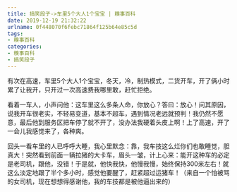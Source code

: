 ```yaml
---
title: 搞笑段子->车里5个大人1个宝宝 | 糗事百科
date: 2019-12-19 21:32:22
urlname: 0f448070f6febc71864f125b64e85c5d
tags: 
- 糗事百科
categories:
- 糗事百科
- 搞笑段子
---
```

有次在高速，车里5个大人1个宝宝，冬天，冷，制热模式，二货开车，开了俩小时累了让我开，只开过一次高速费我哪里敢，赶忙拒绝。

看着一车人，小声问他：这车里这么多条人命，你放心？答曰：放心！问其原因，说我开车很老实，不轻易变道，基本不超车，遇到情况老远就预判！我仍然不愿意，最后他到服务区把车停了就不开了，没办法我硬着头皮上啊！上了高速，开了一会儿我感觉来了，各种爽。

回头一看车里的人已呼呼大睡，我心里默念：靠，我车技这么烂你们也敢睡觉，胆真大！突然看到前面一辆拉猪的大卡车，眉头一皱，计上心来：能开这种车的必定是老司机，跟他，没错！于是就，他快我快，他慢我慢，始终保持300米左右！就这么淡定地跟了半个多小时，感觉他要醒了，赶紧超过运猪车！（来自一个怕被骂的女司机，现在想想得感谢他，我的车技都是被他逼出来的）


